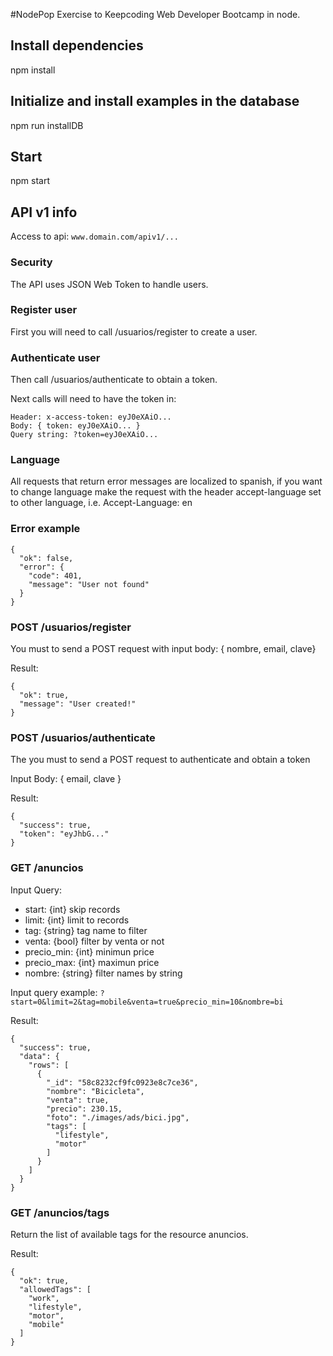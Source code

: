 #NodePop
Exercise to Keepcoding Web Developer Bootcamp in node.

## Install dependencies
npm install

## Initialize and install examples in the database
npm run installDB 

## Start
npm start

## API v1 info

Access to api: `www.domain.com/apiv1/...`

### Security

The API uses JSON Web Token to handle users.

### Register user
First you will need to call /usuarios/register to create a user.


### Authenticate user
Then call /usuarios/authenticate to obtain a token.


Next calls will need to have the token in:

    Header: x-access-token: eyJ0eXAiO...
    Body: { token: eyJ0eXAiO... }
    Query string: ?token=eyJ0eXAiO...

### Language

All requests that return error messages are localized to spanish, if you want to change language make the request with the header accept-language set to other language, i.e. Accept-Language: en

### Error example
```
{
  "ok": false,
  "error": {
    "code": 401,
    "message": "User not found"
  }
}
```
### POST /usuarios/register

You must to send a POST request with input body: { nombre, email, clave}

Result:
```
{
  "ok": true,
  "message": "User created!"
}
```
### POST /usuarios/authenticate

The you must to send a POST request to authenticate and obtain a token

Input Body: { email, clave }

Result:
```
{
  "success": true,
  "token": "eyJhbG..."
}
```
### GET /anuncios

Input Query:

- start: {int} skip records
- limit: {int} limit to records
- tag: {string} tag name to filter
- venta: {bool} filter by venta or not
- precio_min: {int} minimun price
- precio_max: {int} maximun price
- nombre: {string} filter names by string

Input query example: `?start=0&limit=2&tag=mobile&venta=true&precio_min=10&nombre=bi`

Result:
```
{
  "success": true,
  "data": {
    "rows": [
      {
        "_id": "58c8232cf9fc0923e8c7ce36",
        "nombre": "Bicicleta",
        "venta": true,
        "precio": 230.15,
        "foto": "./images/ads/bici.jpg",
        "tags": [
          "lifestyle",
          "motor"
        ]
      }
    ]
  }
}
```
### GET /anuncios/tags

Return the list of available tags for the resource anuncios.

Result:
```
{
  "ok": true,
  "allowedTags": [
    "work",
    "lifestyle",
    "motor",
    "mobile"
  ]
}
```

